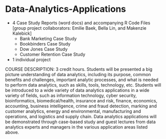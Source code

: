 # Data-Analytics-Applications
- 4 Case Study Reports (word docs) and accompanying R Code Files [group project collaborators: Emilie Baek, Bella Lin, and Makenzie Kalebick]
    - Bank Marketing Case Study
    - Bookbinders Case Study
    - Dow Jones Case Study
    - Customer Retention Case Study
- 1 individual project

COURSE DESCRIPTION:
3 credit hours. Students will be presented a big picture understanding of data analytics, including its
purpose, common benefits and challenges, important analytic processes, and what is needed to perform
data analytics, such as skills, tools, technology, etc. Students will be introduced to a wide variety of data
analytics applications in a wide variety of fields, such as information technology, cyber security,
bioinformatics, biomedical/health, insurance and risk, finance, economics, accounting, business
intelligence, crime and fraud detection, marking and customer analytics, energy and environmental,
manufacturing and operations, and logistics and supply chain. Data analytics applications will be
demonstrated through case-based study and guest lectures from data analytics experts and managers in the
various application areas listed above.
